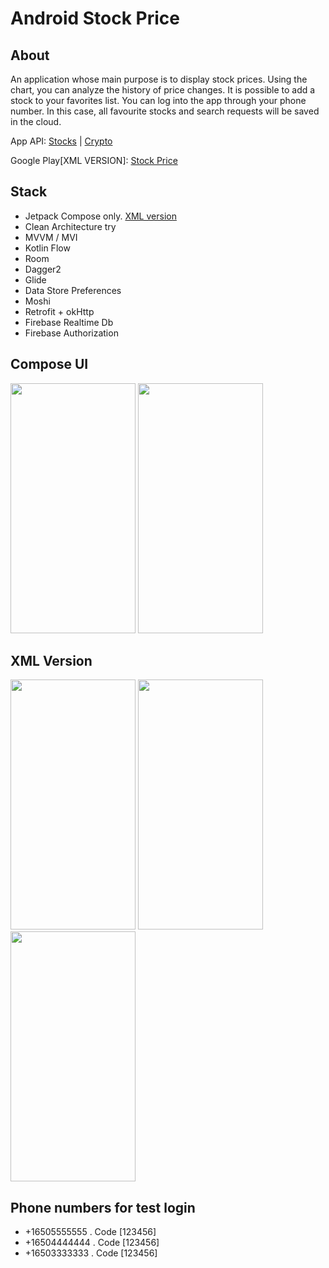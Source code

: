 # Android Stock Price

## About
An application whose main purpose is to display stock prices. Using the chart, you can analyze the history of price changes. It is possible to add a stock to your favorites list. You can log into the app through your phone number. In this case, all favourite stocks and search requests will be saved in the cloud. 

App API: [Stocks](https://finnhub.io/) | [Crypto](https://nomics.com/docs/)

Google Play[XML VERSION]: [Stock Price](https://play.google.com/store/apps/details?id=com.ferelin.stockprice)


## Stack
- Jetpack Compose only. [XML version](https://github.com/NikitaFerelin/Android_Stock_Price/tree/18670da6124d0328b0d323b675d0bafdb4df45f6)
- Clean Architecture try
- MVVM / MVI
- Kotlin Flow
- Room
- Dagger2
- Glide
- Data Store Preferences
- Moshi
- Retrofit + okHttp
- Firebase Realtime Db
- Firebase Authorization


## Compose UI
<p float="middle">
<img src="https://github.com/NikitaFerelin/Android_Stock_Price/blob/master/dev-preview/Preview_1.gif" height="400" width = "200"/>
<img src="https://github.com/NikitaFerelin/Android_Stock_Price/blob/master/dev-preview/Preview_2.gif" height="400" width = "200"/>
</p>

## XML Version
<p float="middle">
<img src="https://github.com/NikitaFerelin/Android_Stock_Price/blob/master/dev-preview/XML_preview_1.gif" height="400" width = "200"/>
  <img src="https://github.com/NikitaFerelin/Android_Stock_Price/blob/master/dev-preview/XML_preview_2.gif" height="400" width = "200"/>
  <img src="https://github.com/NikitaFerelin/Android_Stock_Price/blob/master/dev-preview/XML_preview_3.gif" height="400" width = "200"/>
</p>


## Phone numbers for test login
- +16505555555 . Code [123456]
- +16504444444 . Code [123456]
- +16503333333 . Code [123456]
